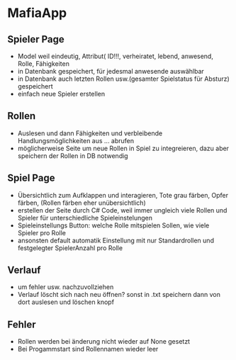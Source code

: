 # MafiaApp

## Spieler Page
- Model weil eindeutig, Attribut( ID!!!, verheiratet, lebend, anwesend, Rolle, Fähigkeiten
- in Datenbank gespeichert, für jedesmal anwesende auswählbar
- in Datenbank auch letzten Rollen usw.(gesamter Spielstatus für Absturz) gespeichert
- einfach neue Spieler erstellen

## Rollen
- Auslesen und dann Fähigkeiten und verbleibende Handlungsmöglichkeiten aus ... abrufen
- möglicherweise Seite um neue Rollen in Spiel zu integreieren, dazu aber speichern der Rollen in DB notwendig

## Spiel Page
- Übersichtlich zum Aufklappen und interagieren, Tote grau färben, Opfer färben, (Rollen färben eher unübersichtlich)
- erstellen der Seite durch C# Code, weil immer ungleich viele Rollen und Spieler für unterschiedliche Spieleinstelungen
- Spieleinstellungs Button: welche Rolle mitspielen Sollen, wie viele Spieler pro Rolle 
- ansonsten default automatik Einstellung mit nur Standardrollen und festgelegter SpielerAnzahl pro Rolle

## Verlauf
- um fehler usw. nachzuvollziehen
- Verlauf löscht sich nach neu öffnen? sonst in .txt speichern dann von dort auslesen und löschen knopf


## Fehler
- Rollen werden bei änderung nicht wieder auf None gesetzt
- Bei Progammstart sind Rollennamen wieder leer
